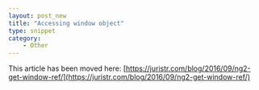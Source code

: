 ```yaml
---
layout: post_new
title: "Accessing window object"
type: snippet
category:
    - Other
---
```


This article has been moved here: [https://juristr.com/blog/2016/09/ng2-get-window-ref/](https://juristr.com/blog/2016/09/ng2-get-window-ref/)
